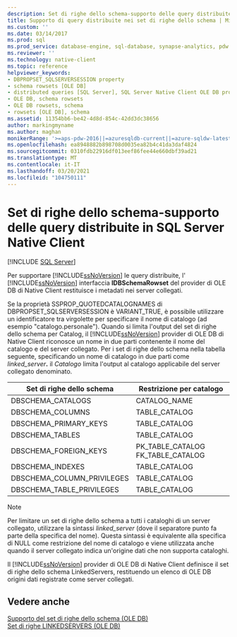```yaml
---
description: Set di righe dello schema-supporto delle query distribuite in SQL Server Native Client
title: Supporto di query distribuite nei set di righe dello schema | Microsoft Docs
ms.custom: ''
ms.date: 03/14/2017
ms.prod: sql
ms.prod_service: database-engine, sql-database, synapse-analytics, pdw
ms.reviewer: ''
ms.technology: native-client
ms.topic: reference
helpviewer_keywords:
- DBPROPSET_SQLSERVERSESSION property
- schema rowsets [OLE DB]
- distributed queries [SQL Server], SQL Server Native Client OLE DB provider
- OLE DB, schema rowsets
- OLE DB rowsets, schema
- rowsets [OLE DB], schema
ms.assetid: 11354bb6-be42-4d8d-854c-42dd3dc38656
author: markingmyname
ms.author: maghan
monikerRange: '>=aps-pdw-2016||=azuresqldb-current||=azure-sqldw-latest||>=sql-server-2016||>=sql-server-linux-2017||=azuresqldb-mi-current'
ms.openlocfilehash: ea8948882b898708d0035ea82b4c41da3daf4824
ms.sourcegitcommit: 0310fdb22916df013eef86fee44e660dbf39ad21
ms.translationtype: MT
ms.contentlocale: it-IT
ms.lasthandoff: 03/20/2021
ms.locfileid: "104750111"
---
```

# <a name="schema-rowsets---distributed-query-support-in-sql-server-native-client"></a>Set di righe dello schema-supporto delle query distribuite in SQL Server Native Client
[!INCLUDE [SQL Server](../../../includes/applies-to-version/sql-asdb-asdbmi-asa-pdw.md)]

  Per supportare [!INCLUDE[ssNoVersion](../../../includes/ssnoversion-md.md)] le query distribuite, l' [!INCLUDE[ssNoVersion](../../../includes/ssnoversion-md.md)] interfaccia **IDBSchemaRowset** del provider di OLE DB di Native Client restituisce i metadati nei server collegati.  
  
 Se la proprietà SSPROP_QUOTEDCATALOGNAMES di DBPROPSET_SQLSERVERSESSION è VARIANT_TRUE, è possibile utilizzare un identificatore tra virgolette per specificare il nome di catalogo (ad esempio "catalogo.personale"). Quando si limita l'output del set di righe dello schema per Catalog, il [!INCLUDE[ssNoVersion](../../../includes/ssnoversion-md.md)] provider di OLE DB di Native Client riconosce un nome in due parti contenente il nome del catalogo e del server collegato. Per i set di righe dello schema nella tabella seguente, specificando un nome di catalogo in due parti come _linked_server_**.** il _Catalogo_ limita l'output al catalogo applicabile del server collegato denominato.  
  
|Set di righe dello schema|Restrizione per catalogo|  
|-------------------|-------------------------|  
|DBSCHEMA_CATALOGS|CATALOG_NAME|  
|DBSCHEMA_COLUMNS|TABLE_CATALOG|  
|DBSCHEMA_PRIMARY_KEYS|TABLE_CATALOG|  
|DBSCHEMA_TABLES|TABLE_CATALOG|  
|DBSCHEMA_FOREIGN_KEYS|PK_TABLE_CATALOG FK_TABLE_CATALOG|  
|DBSCHEMA_INDEXES|TABLE_CATALOG|  
|DBSCHEMA_COLUMN_PRIVILEGES|TABLE_CATALOG|  
|DBSCHEMA_TABLE_PRIVILEGES|TABLE_CATALOG|  
  
> [!NOTE]  
>  Per limitare un set di righe dello schema a tutti i cataloghi di un server collegato, utilizzare la sintassi *linked_server* (dove il separatore punto fa parte della specifica del nome). Questa sintassi è equivalente alla specifica di NULL come restrizione del nome di catalogo e viene utilizzata anche quando il server collegato indica un'origine dati che non supporta cataloghi.  
  
 Il [!INCLUDE[ssNoVersion](../../../includes/ssnoversion-md.md)] provider di OLE DB di Native Client definisce il set di righe dello schema LinkedServers, restituendo un elenco di OLE DB origini dati registrate come server collegati.  
  
## <a name="see-also"></a>Vedere anche  
 [Supporto del set di righe dello schema &#40;OLE DB&#41;](../../../relational-databases/native-client/ole-db/schema-rowset-support-ole-db.md)   
 [Set di righe LINKEDSERVERS &#40;OLE DB&#41;](../../../relational-databases/native-client/ole-db/schema-rowsets-linkedservers-rowset.md)  
  
  

